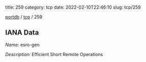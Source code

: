 title: 259
category: tcp
date: 2022-02-10T22:46:10
slug: tcp/259

[portdb](/) / [tcp](/category/tcp.html) / 259


## IANA Data

_Name:_ esro-gen

_Description:_ Efficient Short Remote Operations

